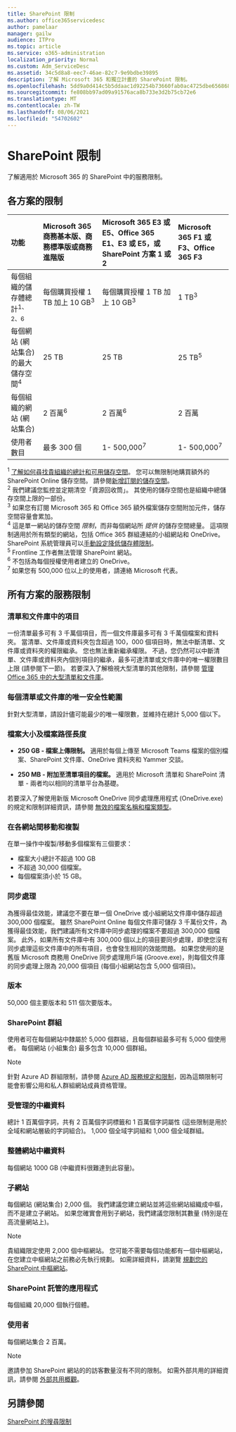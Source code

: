 ```yaml
---
title: SharePoint 限制
ms.author: office365servicedesc
author: pamelaar
manager: gailw
audience: ITPro
ms.topic: article
ms.service: o365-administration
localization_priority: Normal
ms.custom: Adm_ServiceDesc
ms.assetid: 34c5d8a8-eec7-46ae-82c7-9e9bdbe39895
description: 了解 Microsoft 365 和獨立計畫的 SharePoint 限制。
ms.openlocfilehash: 5dd9a0d414c5b5ddaac1d92254b73660fab0ac4725dbe656868df8889faa674d
ms.sourcegitcommit: fe808bb97ad09a91576aca8b733e3d2b75cb72e6
ms.translationtype: MT
ms.contentlocale: zh-TW
ms.lasthandoff: 08/06/2021
ms.locfileid: "54702602"
---
```

# <a name="sharepoint-limits"></a>SharePoint 限制

了解適用於 Microsoft 365 的 SharePoint 中的服務限制。
  
## <a name="limits-by-plan"></a>各方案的限制 

| 功能 | Microsoft 365 商務基本版、商務標準版或商務進階版 | Microsoft 365 E3 或 E5、Office 365 E1、E3 或 E5，或 SharePoint 方案 1 或 2 | Microsoft 365 F1 或 F3、Office 365 F3 |
|:-----|:-----|:-----|:-----|
|每個組織的儲存體總計<sup>1、2、6</sup> <br/> |每個購買授權 1 TB 加上 10 GB<sup>3</sup>  <br/> |每個購買授權 1 TB 加上 10 GB<sup>3</sup> <br/> |1 TB<sup>3</sup> <br/> |
|每個網站 (網站集合) 的最大儲存空間<sup>4</sup><br/> |25 TB <br/> |25 TB <br/> |25 TB<sup>5</sup> <br/> |
|每個組織的網站 (網站集合)  <br/> |2 百萬<sup>6</sup> <br/> |2 百萬<sup>6</sup> <br/> |2 百萬<br/> |
|使用者數目  <br/> |最多 300 個  <br/> |1- 500,000<sup>7</sup> <br/> |1- 500,000<sup>7</sup> <br/> |
   
<sup>1</sup> [了解如何尋找貴組織的總計和可用儲存空間](/sharepoint/manage-site-collection-storage-limits)。 您可以無限制地購買額外的 SharePoint Online 儲存空間。 請參閱[新增訂閱的儲存空間](/office365/admin/subscriptions-and-billing/add-storage-space)。 
<br/><sup>2</sup> 我們建議您監控並定期清空「資源回收筒」。 其使用的儲存空間也是組織中總儲存空間上限的一部份。 
<br/> <sup>3</sup> 如果您有訂閱 Microsoft 365 和 Office 365 額外檔案儲存空間附加元件，儲存空間容量會累加。 
<br/> <sup>4</sup> 這是單一網站的儲存空間 *限制*，而非每個網站所 *提供* 的儲存空間總量。 這項限制適用於所有類型的網站，包括 Office 365 群組連結的小組網站和 OneDrive。 SharePoint 系統管理員可以[手動設定降低儲存體限制](/sharepoint/manage-site-collection-storage-limits#manage-individual-site-storage-limits)。 
<br/> <sup>5</sup> Frontline 工作者無法管理 SharePoint 網站。 
<br/> <sup>6</sup> 不包括為每個授權使用者建立的 OneDrive。 
<br/> <sup>7</sup> 如果您有 500,000 位以上的使用者，請連絡 Microsoft 代表。 
  
## <a name="service-limits-for-all-plans"></a>所有方案的服務限制

### <a name="items-in-lists-and-libraries"></a>清單和文件庫中的項目

一份清單最多可有 3 千萬個項目，而一個文件庫最多可有 3 千萬個檔案和資料夾。 當清單、文件庫或資料夾包含超過 100，000 個項目時，無法中斷清單、文件庫或資料夾的權限繼承。 您也無法重新繼承權限。 不過，您仍然可以中斷清單、文件庫或資料夾內個別項目的繼承，最多可達清單或文件庫中的唯一權限數目上限 (請參閱下一節)。 若要深入了解檢視大型清單的其他限制，請參閱 [管理 Office 365 中的大型清單和文件庫](https://support.office.com/article/b4038448-ec0e-49b7-b853-679d3d8fb784)。

### <a name="unique-security-scopes-per-list-or-library"></a>每個清單或文件庫的唯一安全性範圍

針對大型清單，請設計儘可能最少的唯一權限數，並維持在總計 5,000 個以下。

### <a name="file-size-and-file-path-length"></a>檔案大小及檔案路徑長度

- **250 GB - 檔案上傳限制。** 適用於每個上傳至 Microsoft Teams 檔案的個別檔案、SharePoint 文件庫、OneDrive 資料夾和 Yammer 交談。

- **250 MB - 附加至清單項目的檔案。** 適用於 Microsoft 清單和 SharePoint 清單 - 兩者均以相同的清單平台為基礎。

若要深入了解使用新版 Microsoft OneDrive 同步處理應用程式 (OneDrive.exe) 的規定和限制詳細資訊，請參閱 [無效的檔案名稱和檔案類型](https://support.office.com/article/64883a5d-228e-48f5-b3d2-eb39e07630fa)。

### <a name="moving-and-copying-across-sites"></a>在各網站間移動和複製

在單一操作中複製/移動多個檔案有三個要求：

- 檔案大小總計不超過 100 GB
- 不超過 30,000 個檔案。
- 每個檔案須小於 15 GB。

### <a name="sync"></a>同步處理

為獲得最佳效能，建議您不要在單一個 OneDrive 或小組網站文件庫中儲存超過 300,000 個檔案。 雖然 SharePoint Online 每個文件庫可儲存 3 千萬份文件，為獲得最佳效能，我們建議所有文件庫中同步處理的檔案不要超過 300,000 個檔案。 此外，如果所有文件庫中有 300,000 個以上的項目要同步處理，即使您沒有同步處理這些文件庫中的所有項目，也會發生相同的效能問題。 如果您使用的是舊版 Microsoft 商務用 OneDrive 同步處理用戶端 (Groove.exe)，則每個文件庫的同步處理上限為 20,000 個項目 (每個小組網站包含 5,000 個項目)。

### <a name="versions"></a>版本

50,000 個主要版本和 511 個次要版本。

### <a name="sharepoint-groups"></a>SharePoint 群組

使用者可在每個網站中隸屬於 5,000 個群組，且每個群組最多可有 5,000 個使用者。 每個網站 (小組集合) 最多包含 10,000 個群組。

> [!NOTE]
> 針對 Azure AD 群組限制，請參閱 [Azure AD 服務規定和限制](/azure/active-directory/users-groups-roles/directory-service-limits-restrictions)，因為這類限制可能會影響公用和私人群組網站成員資格管理。

### <a name="managed-metadata"></a>受管理的中繼資料

總計 1 百萬個字詞，共有 2 百萬個字詞標籤和 1 百萬個字詞屬性 (這些限制是用於全域和網站層級的字詞組合)。 1,000 個全域字詞組和 1,000 個全域群組。

### <a name="overall-site-metadata"></a>整體網站中繼資料

每個網站 1000 GB (中繼資料很難達到此容量)。

### <a name="subsites"></a>子網站

每個網站 (網站集合) 2,000 個。 我們建議您建立網站並將這些網站組織成中樞，而不是建立子網站。 如果您確實會用到子網站，我們建議您限制其數量 (特別是在高流量網站上)。

> [!NOTE]
> 貴組織限定使用 2,000 個中樞網站。 您可能不需要每個功能都有一個中樞網站，在您建立中樞網站之前務必先執行規劃。 如需詳細資料，請瀏覽 [規劃您的 SharePoint 中樞網站](/sharepoint/planning-hub-sites)。

### <a name="sharepoint-hosted-applications"></a>SharePoint 託管的應用程式

每個組織 20,000 個執行個體。

### <a name="users"></a>使用者

每個網站集合 2 百萬。

> [!NOTE]
> 邀請參加 SharePoint 網站的的訪客數量沒有不同的限制。 如需外部共用的詳細資訊，請參閱 [外部共用概觀](/sharepoint/external-sharing-overview)。

## <a name="see-also"></a>另請參閱

[SharePoint 的搜尋限制](/sharepoint/search-limits)